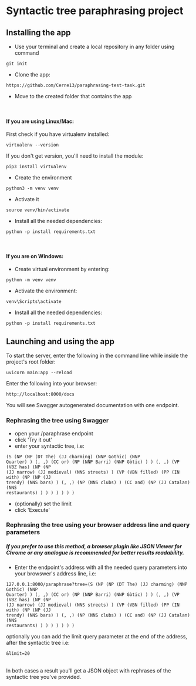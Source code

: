 # Syntactic tree paraphrasing project

## Installing the app
* Use your terminal and create a local repository in any folder using command
```commandline
git init
```
* Clone the app:
```commandline
https://github.com/Cerne13/paraphrasing-test-task.git
```

* Move to the created folder that contains the app

<br/>

#### If you are using Linux/Mac:
First check if you have virtualenv installed:
```commandline
virtualenv --version
```
If you don't get version, you'll need to install the module:
```commandline
pip3 install virtualenv
```

* Create the environment
```commandline
python3 -m venv venv
```

* Activate it
```commandline
source venv/bin/activate
```

* Install all the needed dependencies:
```commandline
python -p install requirements.txt
```
<br/>

#### If you are on Windows:
* Create virtual environment by entering:
```commandline
python -m venv venv
```

* Activate the environment:
```commandline
venv\Scripts\activate
```

* Install all the needed dependencies:
```commandline
python -p install requirements.txt
```

## Launching and using the app
To start the server, enter the following in the command line while inside the project's root folder:
```commandline
uvicorn main:app --reload
```
Enter the following into your browser:
```commandline
http://localhost:8000/docs
```
You will see Swagger autogenerated documentation with one endpoint.

### Rephrasing the tree using Swagger
* open your /paraphrase endpoint
* click 'Try it out'
* enter your syntactic tree, i.e:
```commandline
(S (NP (NP (DT The) (JJ charming) (NNP Gothic) (NNP
Quarter) ) (, ,) (CC or) (NP (NNP Barri) (NNP Gòtic) ) ) (, ,) (VP (VBZ has) (NP (NP
(JJ narrow) (JJ medieval) (NNS streets) ) (VP (VBN filled) (PP (IN with) (NP (NP (JJ
trendy) (NNS bars) ) (, ,) (NP (NNS clubs) ) (CC and) (NP (JJ Catalan) (NNS
restaurants) ) ) ) ) ) ) )
```
* (optionally) set the limit
* click 'Execute'

### Rephrasing the tree using your browser address line and query parameters

##### If you prefer to use this method, a browser plugin like JSON Viewer for Chrome or any analogue is recommended for better results readability.

* Enter the endpoint's address with all the needed query parameters into your browswer's address line, i.e:
```commandline
127.0.0.1:8000/paraphrase?tree=(S (NP (NP (DT The) (JJ charming) (NNP Gothic) (NNP
Quarter) ) (, ,) (CC or) (NP (NNP Barri) (NNP Gòtic) ) ) (, ,) (VP (VBZ has) (NP (NP
(JJ narrow) (JJ medieval) (NNS streets) ) (VP (VBN filled) (PP (IN with) (NP (NP (JJ
trendy) (NNS bars) ) (, ,) (NP (NNS clubs) ) (CC and) (NP (JJ Catalan) (NNS
restaurants) ) ) ) ) ) ) )
```
optionally you can add the limit query parameter at the end of the address, after the syntactic tree i.e:
```commandline
&limit=20
```
<br/>
In both cases a result you'll get a JSON object with rephrases of the syntactic tree you've provided.
